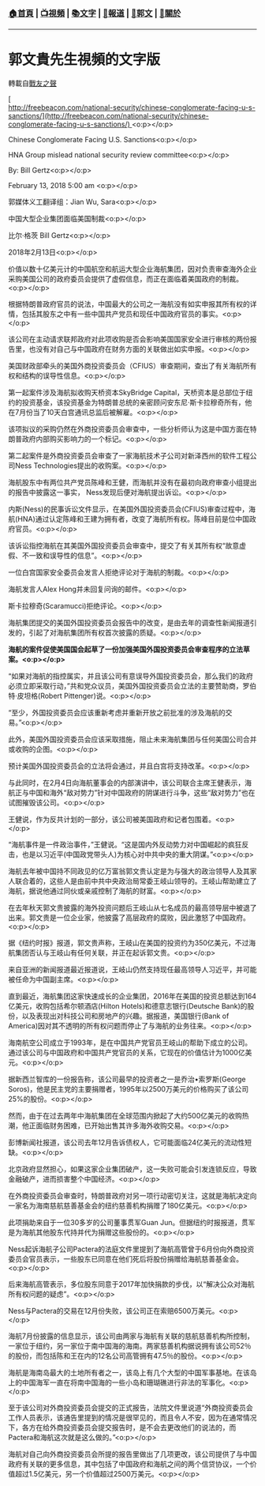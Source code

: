 ###  [:house:首頁](https://github.com/ourhimalayas/home) | [:tv:視頻](https://github.com/ourhimalayas/videos) | [:books:文字](https://github.com/ourhimalayas/txt) | [:newspaper:報道](https://github.com/ourhimalayas/news) | [:eagle:郭文](https://github.com/ourhimalayas/guomedia) | [:pray:關於](https://github.com/ourhimalayas/home/tree/master/about)
---
# 郭文貴先生視頻的文字版
轉載自[戰友之聲](http://littleantvoice.blogspot.com)

[  
http://freebeacon.com/national-security/chinese-conglomerate-facing-u-s-sanctions/](http://freebeacon.com/national-security/chinese-conglomerate-facing-u-s-sanctions/) <o:p></o:p>



Chinese Conglomerate Facing U.S. Sanctions<o:p></o:p>

HNA Group mislead national security review committee<o:p></o:p>

By: Bill Gertz<o:p></o:p>

February 13, 2018 5:00 am <o:p></o:p>



郭媒体义工翻译组：Jian Wu, Sara<o:p></o:p>



中国大型企业集团面临美国制裁<o:p></o:p>

比尔·格茨 Bill Gertz<o:p></o:p>

2018年2月13日<o:p></o:p>



价值以数十亿美元计的中国航空和航运大型企业海航集团，因对负责审查海外企业采购美国公司的政府委员会提供了虚假信息，而正在面临着美国政府的制裁。<o:p></o:p>



根据特朗普政府官员的说法，中国最大的公司之一海航没有如实申报其所有权的详情，包括其股东之中有一些中国共产党员和现任中国政府官员的事实。<o:p></o:p>



该公司在主动请求联邦政府对此项收购是否会影响美国国家安全进行审核的两份报告里，也没有对自己与中国政府在财务方面的关联做出如实申报。<o:p></o:p>



美国财政部牵头的美国外商投资委员会（CFIUS）审查期间，查出了有关海航所有权和结构的误导性信息。<o:p></o:p>



第一起案件涉及海航拟收购天桥资本SkyBridge Capital，天桥资本是总部位于纽约的投资基金，该投资基金为特朗普总统的亲密顾问安东尼·斯卡拉穆奇所有，他在7月份当了10天白宫通讯总监后被解雇。<o:p></o:p>



该项拟议的采购仍然在外商投资委员会审查中，一些分析师认为这是中国方面在特朗普政府内部购买影响力的一个标记。<o:p></o:p>



第二起案件是外商投资委员会审查了一家海航技术子公司对新泽西州的软件工程公司Ness Technologies提出的收购案。<o:p></o:p>



海航股东中有两位共产党员陈峰和王健，而海航并没有在最初向政府审查小组提出的报告中披露这一事实， Ness发现后便对海航提出诉讼。<o:p></o:p>





内斯(Ness)的民事诉讼文件显示，在美国外国投资委员会(CFIUS)审查过程中，海航(HNA)通过认定陈峰和王建为拥有者，改变了海航所有权。陈峰目前是位中国政府官员。<o:p></o:p>



该诉讼指控海航在其美国外国投资委员会审查中，提交了有关其所有权“故意虚假、不一致和误导性的信息”。<o:p></o:p>



一位白宫国家安全委员会发言人拒绝评论对于海航的制裁。<o:p></o:p>



海航发言人Alex Hong并未回复问询的邮件。<o:p></o:p>



斯卡拉穆奇(Scaramucci)拒绝评论。<o:p></o:p>



海航集团提交的美国外国投资委员会报告中的改变，是由去年的调查性新闻报道引发的，引起了对海航集团所有权首次披露的质疑。<o:p></o:p>



**海航的案件促使美国国会起草了一份加强美国外国投资委员会审查程序的立法草案。<o:p></o:p>**



“如果对海航的指控属实，并且该公司有意误导外国投资委员会，那么我们的政府必须立即采取行动，”共和党众议员，美国外国投资委员会立法的主要赞助商，罗伯特·皮坦格(Robert Pittenger)说。<o:p></o:p>



“至少，外国投资委员会应该重新考虑并重新开放之前批准的涉及海航的交易。”<o:p></o:p>



此外，美国外国投资委员会应该采取措施，阻止未来海航集团与任何美国公司合并或收购的企图。<o:p></o:p>



预计美国外国投资委员会的立法将会通过，并且白宫将支持改革。<o:p></o:p>



与此同时，在2月4日向海航董事会的内部演讲中，该公司联合主席王健表示，海航正与中国和海外“敌对势力”针对中国政府的阴谋进行斗争，这些“敌对势力”也在试图摧毁该公司。<o:p></o:p>



王健说，作为反共计划的一部分，该公司被美国政府和记者包围着。<o:p></o:p>



“海航事件是一件政治事件，”王健说。“这是国内外反动势力对中国崛起的疯狂反击，也是以习近平(中国政党带头人)为核心对中共中央的重大阴谋。”<o:p></o:p>



海航去年被中国持不同政见的亿万富翁郭文贵认定是为与强大的政治领导人及其家人联合着的，这些人是由前中共中央政治局常委王岐山领导的。王岐山帮助建立了海航，据说他通过同伙或亲戚控制了海航的财富。<o:p></o:p>



在去年秋天郭文贵披露的海外投资问题后王岐山从七名成员的最高领导层中被退了出来。郭文贵是一位企业家，他披露了高层政府的腐败，因此激怒了中国政府。<o:p></o:p>



据《纽约时报》报道，郭文贵声称，王岐山在美国的投资约为350亿美元，不过海航集团否认与王岐山有任何关联，并正在起诉郭文贵。<o:p></o:p>



来自亚洲的新闻报道最近报道说，王岐山仍然支持现任最高领导人习近平，并可能被任命为中国副主席。<o:p></o:p>



直到最近，海航集团这家快速成长的企业集团，2016年在美国的投资总额达到164亿美元，收购包括希尔顿酒店(Hilton Hotels)和德意志银行(Deutsche Bank)的股份，以及表现出对科技公司和房地产的兴趣。据报道，美国银行(Bank of America)因对其不透明的所有权问题而停止了与海航的业务往来。<o:p></o:p>



海南航空公司成立于1993年，是在中国共产党官员王岐山的帮助下成立的公司。通过该公司与中国政府和中国共产党官员的关系，它现在的价值估计为1000亿美元。<o:p></o:p>



据新西兰智库的一份报告称，该公司最早的投资者之一是乔治•索罗斯(George Soros)，他是民主党的主要捐赠者，1995年以2500万美元的价格购买了该公司25%的股份。<o:p></o:p>



然而，由于在过去两年中海航集团在全球范围内掀起了大约500亿美元的收购热潮，他正面临财务困难，已开始出售其许多海外收购交易。<o:p></o:p>



彭博新闻社报道，该公司去年12月告诉债权人，它可能面临24亿美元的流动性短缺。<o:p></o:p>



北京政府显然担心，如果这家企业集团破产，这一失败可能会引发连锁反应，导致金融破产，进而损害整个中国经济。<o:p></o:p>



在外商投资委员会审查时，特朗普政府对另一项行动密切关注，这就是海航决定向一家名为海南慈航慈善基金会的纽约慈善机构捐赠了180亿美元。<o:p></o:p>



此项捐助来自于一位30多岁的公司董事贯军Guan Jun。但据纽约时报报道，贯军是为海航其他股东代持并代为捐赠这些股份的。<o:p></o:p>



Ness起诉海航子公司Pactera的法庭文件里提到了海航高管曾于6月份向外商投资委员会官员表示，一些股东已同意在他们死后将股份捐赠给海航慈善基金会。<o:p></o:p>



后来海航高管表示，多位股东同意于2017年加快捐款的步伐，以“解决公众对海航所有权问题的疑虑”。<o:p></o:p>



Ness与Pactera的交易在12月份失败，该公司正在索赔6500万美元。<o:p></o:p>



海航7月份披露的信息显示，该公司由两家与海航有关联的慈航慈善机构所控制，一家位于纽约，另一家位于南中国海的海南。两家慈善机构据说拥有该公司52％的股份，而包括陈和王在内的12名公司高管拥有47.5％的股份。<o:p></o:p>



海航是海南岛最大的土地所有者之一，该岛上有几个大型的中国军事基地。在该岛上的中国海军一直在将南中国海的一些小岛和珊瑚礁进行非法的军事化。<o:p></o:p>



至于该公司对外商投资委员会提交的正式报告，法院文件里说道“外商投资委员会工作人员表示，该通告里提到的情况是很罕见的，而且令人不安，因为在通常情况下，各方在给外商投资委员会提交报告时，是不会去更改他们的说法的，而Pactera和海航这次就是这么做的。”<o:p></o:p>



海航对自己向外商投资委员会所提的报告里做出了几项更改，该公司提供了与中国政府有关联的更多信息，其中包括了中国政府和海航之间的两个信贷协议，一个价值超过1.5亿美元，另一个价值超过2500万美元。<o:p></o:p>
  
<u></u><sub></sub><sup></sup><strike></strike>